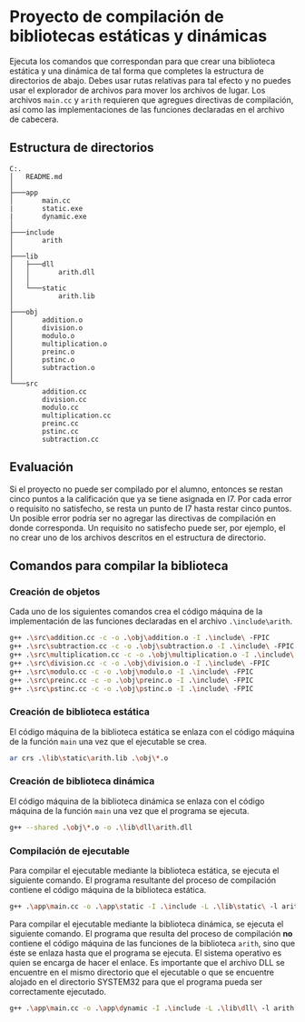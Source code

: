 # Proyecto de compilación de bibliotecas estáticas y dinámicas

Ejecuta los comandos que correspondan para que crear una biblioteca estática y una dinámica de tal forma que completes la estructura de directorios de abajo. Debes usar rutas relativas para tal efecto y no puedes usar el explorador de archivos para mover los archivos de lugar. Los archivos `main.cc` y `arith` requieren que agregues directivas de compilación, así como las implementaciones de las funciones declaradas en el archivo de cabecera.

## Estructura de directorios
```
C:.
│   README.md
│
├───app
│       main.cc
|       static.exe
|       dynamic.exe
│
├───include
│       arith
│
├───lib
│   ├───dll
│   │       arith.dll
│   │
│   └───static
│           arith.lib
│
├───obj
│       addition.o
│       division.o
│       modulo.o
│       multiplication.o
│       preinc.o
│       pstinc.o
│       subtraction.o
│
└───src
        addition.cc
        division.cc
        modulo.cc
        multiplication.cc
        preinc.cc
        pstinc.cc
        subtraction.cc
```

## Evaluación

Si el proyecto no puede ser compilado por el alumno, entonces se restan cinco puntos a la calificación que ya se tiene asignada en I7. Por cada error o requisito no satisfecho, se resta un punto de I7 hasta restar cinco puntos. Un posible error podría ser no agregar las directivas de compilación en donde corresponda. Un requisito no satisfecho puede ser, por ejemplo, el no crear uno de los archivos descritos en el estructura de directorio.

## Comandos para compilar la biblioteca

### Creación de objetos

Cada uno de los siguientes comandos crea el código máquina de la implementación de las funciones declaradas en el archivo `.\include\arith`.

```bash
g++ .\src\addition.cc -c -o .\obj\addition.o -I .\include\ -FPIC  
g++ .\src\subtraction.cc -c -o .\obj\subtraction.o -I .\include\ -FPIC
g++ .\src\multiplication.cc -c -o .\obj\multiplication.o -I .\include\ -FPIC
g++ .\src\division.cc -c -o .\obj\division.o -I .\include\ -FPIC
g++ .\src\modulo.cc -c -o .\obj\modulo.o -I .\include\ -FPIC
g++ .\src\preinc.cc -c -o .\obj\preinc.o -I .\include\ -FPIC
g++ .\src\pstinc.cc -c -o .\obj\pstinc.o -I .\include\ -FPIC
```

### Creación de biblioteca estática

El código máquina de la biblioteca estática se enlaza con el código máquina de la función `main` una vez que el ejecutable se crea.

```bash
ar crs .\lib\static\arith.lib .\obj\*.o 
```

### Creación de biblioteca dinámica

El código máquina de la biblioteca dinámica se enlaza con el código máquina de la función `main` una vez que el programa se ejecuta.

```bash
g++ --shared .\obj\*.o -o .\lib\dll\arith.dll
```

### Compilación de ejecutable

Para compilar el ejecutable mediante la biblioteca estática, se ejecuta el siguiente comando. El programa resultante del proceso de compilación contiene el código máquina de la biblioteca estática.

```bash
g++ .\app\main.cc -o .\app\static -I .\include -L .\lib\static\ -l arith 
```

Para compilar el ejecutable mediante la biblioteca dinámica, se ejecuta el siguiente comando. El programa que resulta del proceso de compilación **no** contiene el código máquina de las funciones de la biblioteca `arith`, sino que éste se enlaza hasta que el programa se ejecuta. El sistema operativo es quien se encarga de hacer el enlace. Es importante que el archivo DLL se encuentre en el mismo directorio que el ejecutable o que se encuentre alojado en el directorio SYSTEM32 para que el programa pueda ser correctamente ejecutado.

```bash
g++ .\app\main.cc -o .\app\dynamic -I .\include -L .\lib\dll\ -l arith 
```
